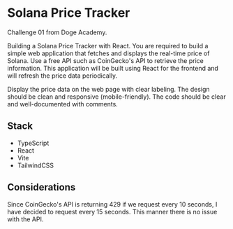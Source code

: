 # Solana Price Tracker

Challenge 01 from Doge Academy.

Building a Solana Price Tracker with React. You are required to build a simple web application that fetches and displays
the real-time price of Solana. Use a free API such as CoinGecko's API to retrieve the price information.
This application will be built using React for the frontend and will refresh the price data periodically.

Display the price data on the web page with clear labeling. The design should be clean and responsive (mobile-friendly).
The code should be clear and well-documented with comments.

## Stack
- TypeScript
- React
- Vite
- TailwindCSS

## Considerations
Since CoinGecko's API is returning 429 if we request every 10 seconds, I have decided to request every 15 seconds. 
This manner there is no issue with the API.